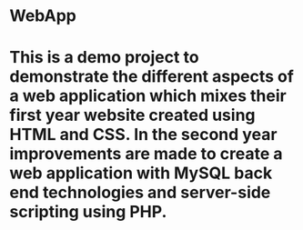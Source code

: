 # WebApp
# This is a demo project to demonstrate the different aspects of a web application which mixes their first year website created using HTML and CSS.  In the second year improvements are made to create a web application with MySQL back end technologies and server-side scripting using PHP.
